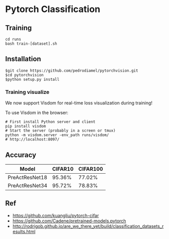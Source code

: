 # Pytorch Classification

## Training
    
    cd runs
    bash train-[dataset].sh

## Installation 

    $git clone https://github.com/pedrodiamel/pytorchvision.git
    $cd pytorchvision
    $python setup.py install

### Training visualize

We now support Visdom for real-time loss visualization during training!

To use Visdom in the browser:

    # First install Python server and client 
    pip install visdom
    # Start the server (probably in a screen or tmux)
    python -m visdom.server -env_path runs/visdom/
    # http://localhost:8097/


## Accuracy

| Model             | CIFAR10     | CIFAR100    |
| ----------------- | ----------- | ----------- |
| PreActResNet18    | 95.36%      | 77.02%      |
| PreActResNet34    | 95.72%      | 78.83%      |



## Ref
- https://github.com/kuangliu/pytorch-cifar
- https://github.com/Cadene/pretrained-models.pytorch
- http://rodrigob.github.io/are_we_there_yet/build/classification_datasets_results.html

